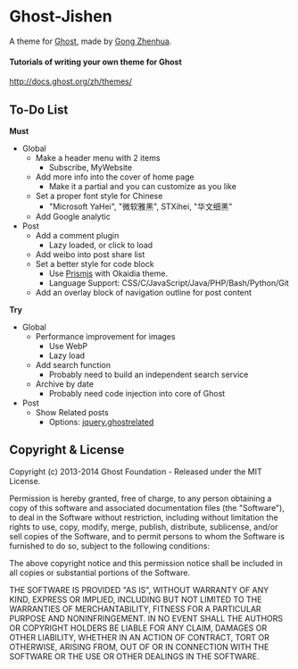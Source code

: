 # Ghost-Jishen

A theme for [Ghost](http://github.com/tryghost/ghost/), made by [Gong Zhenhua](http://allmyverse.com/about-me.php).

#### Tutorials of writing your own theme for Ghost
http://docs.ghost.org/zh/themes/

## To-Do List
**Must**

* Global
  * Make a header menu with 2 items
    * Subscribe, MyWebsite
  * Add more info into the cover of home page
    * Make it a partial and you can customize as you like
  * Set a proper font style for Chinese
    * "Microsoft YaHei", "微软雅黑", STXihei, "华文细黑"
  * Add Google analytic
* Post
  * Add a comment plugin
    * Lazy loaded, or click to load
  * Add weibo into post share list
  * Set a better style for code block
    * Use [Prismjs](http://prismjs.com/) with Okaidia theme.
    * Language Support: CSS/C/JavaScript/Java/PHP/Bash/Python/Git
  * Add an overlay block of navigation outline for post content

**Try**
* Global
  * Performance improvement for images
    * Use WebP
    * Lazy load
  * Add search function
    * Probably need to build an independent search service
  * Archive by date
    * Probably need code injection into core of Ghost
* Post
  * Show Related posts
    * Options: [jquery.ghostrelated](https://github.com/danecando/jquery.ghostrelated)

## Copyright & License

Copyright (c) 2013-2014 Ghost Foundation - Released under the MIT License.

Permission is hereby granted, free of charge, to any person obtaining a copy of this software and associated documentation files (the "Software"), to deal in the Software without restriction, including without limitation the rights to use, copy, modify, merge, publish, distribute, sublicense, and/or sell copies of the Software, and to permit persons to whom the Software is furnished to do so, subject to the following conditions:

The above copyright notice and this permission notice shall be included in all copies or substantial portions of the Software.

THE SOFTWARE IS PROVIDED "AS IS", WITHOUT WARRANTY OF ANY KIND, EXPRESS OR IMPLIED, INCLUDING BUT NOT LIMITED TO THE WARRANTIES OF MERCHANTABILITY, FITNESS FOR A PARTICULAR PURPOSE AND
NONINFRINGEMENT. IN NO EVENT SHALL THE AUTHORS OR COPYRIGHT HOLDERS BE LIABLE FOR ANY CLAIM, DAMAGES OR OTHER LIABILITY, WHETHER IN AN ACTION OF CONTRACT, TORT OR OTHERWISE, ARISING FROM, OUT OF OR IN CONNECTION WITH THE SOFTWARE OR THE USE OR OTHER DEALINGS IN THE SOFTWARE.
